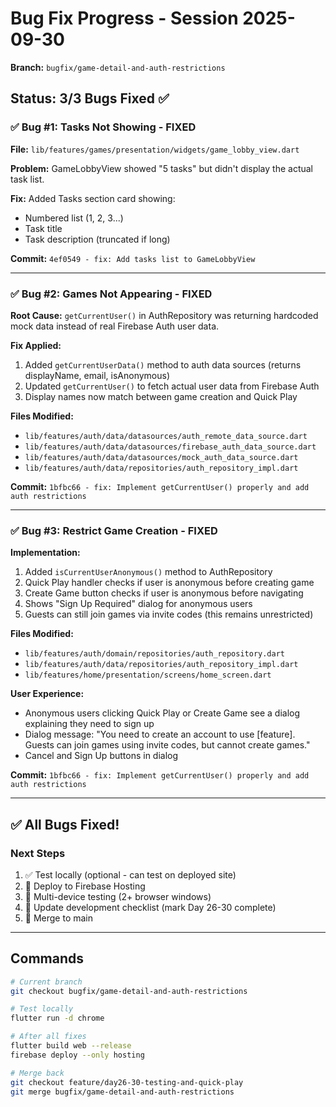 # Bug Fix Progress - Session 2025-09-30

**Branch:** `bugfix/game-detail-and-auth-restrictions`

## Status: 3/3 Bugs Fixed ✅

### ✅ Bug #1: Tasks Not Showing - FIXED
**File:** `lib/features/games/presentation/widgets/game_lobby_view.dart`

**Problem:** GameLobbyView showed "5 tasks" but didn't display the actual task list.

**Fix:** Added Tasks section card showing:
- Numbered list (1, 2, 3...)
- Task title
- Task description (truncated if long)

**Commit:** `4ef0549 - fix: Add tasks list to GameLobbyView`

---

### ✅ Bug #2: Games Not Appearing - FIXED

**Root Cause:** `getCurrentUser()` in AuthRepository was returning hardcoded mock data instead of real Firebase Auth user data.

**Fix Applied:**
1. Added `getCurrentUserData()` method to auth data sources (returns displayName, email, isAnonymous)
2. Updated `getCurrentUser()` to fetch actual user data from Firebase Auth
3. Display names now match between game creation and Quick Play

**Files Modified:**
- `lib/features/auth/data/datasources/auth_remote_data_source.dart`
- `lib/features/auth/data/datasources/firebase_auth_data_source.dart`
- `lib/features/auth/data/datasources/mock_auth_data_source.dart`
- `lib/features/auth/data/repositories/auth_repository_impl.dart`

**Commit:** `1bfbc66 - fix: Implement getCurrentUser() properly and add auth restrictions`

---

### ✅ Bug #3: Restrict Game Creation - FIXED
**Implementation:**
1. Added `isCurrentUserAnonymous()` method to AuthRepository
2. Quick Play handler checks if user is anonymous before creating game
3. Create Game button checks if user is anonymous before navigating
4. Shows "Sign Up Required" dialog for anonymous users
5. Guests can still join games via invite codes (this remains unrestricted)

**Files Modified:**
- `lib/features/auth/domain/repositories/auth_repository.dart`
- `lib/features/auth/data/repositories/auth_repository_impl.dart`
- `lib/features/home/presentation/screens/home_screen.dart`

**User Experience:**
- Anonymous users clicking Quick Play or Create Game see a dialog explaining they need to sign up
- Dialog message: "You need to create an account to use [feature]. Guests can join games using invite codes, but cannot create games."
- Cancel and Sign Up buttons in dialog

**Commit:** `1bfbc66 - fix: Implement getCurrentUser() properly and add auth restrictions`

---

## ✅ All Bugs Fixed!

### Next Steps

1. ✅ Test locally (optional - can test on deployed site)
2. 🚀 Deploy to Firebase Hosting
3. 🎯 Multi-device testing (2+ browser windows)
4. 📝 Update development checklist (mark Day 26-30 complete)
5. 🔀 Merge to main

---

## Commands

```bash
# Current branch
git checkout bugfix/game-detail-and-auth-restrictions

# Test locally
flutter run -d chrome

# After all fixes
flutter build web --release
firebase deploy --only hosting

# Merge back
git checkout feature/day26-30-testing-and-quick-play
git merge bugfix/game-detail-and-auth-restrictions
```
